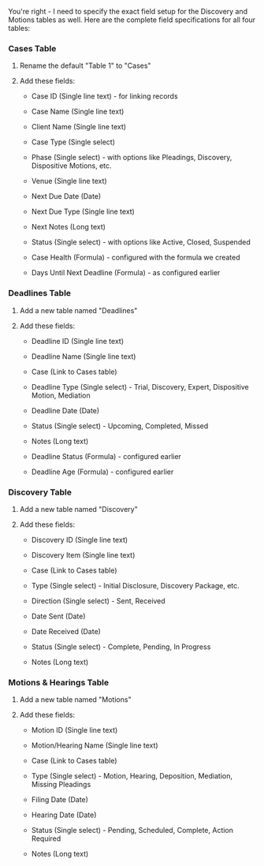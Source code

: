 
You're right - I need to specify the exact field setup for the Discovery and Motions tables as well. Here are the complete field specifications for all four tables:

### Cases Table

1. Rename the default "Table 1" to "Cases"
    
2. Add these fields:
    
    - Case ID (Single line text) - for linking records
        
    - Case Name (Single line text)
        
    - Client Name (Single line text)
        
    - Case Type (Single select)
        
    - Phase (Single select) - with options like Pleadings, Discovery, Dispositive Motions, etc.
        
    - Venue (Single line text)
        
    - Next Due Date (Date)
        
    - Next Due Type (Single line text)
        
    - Next Notes (Long text)
        
    - Status (Single select) - with options like Active, Closed, Suspended
        
    - Case Health (Formula) - configured with the formula we created
        
    - Days Until Next Deadline (Formula) - as configured earlier
        

### Deadlines Table

1. Add a new table named "Deadlines"
    
2. Add these fields:
    
    - Deadline ID (Single line text)
        
    - Deadline Name (Single line text)
        
    - Case (Link to Cases table)
        
    - Deadline Type (Single select) - Trial, Discovery, Expert, Dispositive Motion, Mediation
        
    - Deadline Date (Date)
        
    - Status (Single select) - Upcoming, Completed, Missed
        
    - Notes (Long text)
        
    - Deadline Status (Formula) - configured earlier
        
    - Deadline Age (Formula) - configured earlier
        

### Discovery Table

1. Add a new table named "Discovery"
    
2. Add these fields:
    
    - Discovery ID (Single line text)
        
    - Discovery Item (Single line text)
        
    - Case (Link to Cases table)
        
    - Type (Single select) - Initial Disclosure, Discovery Package, etc.
        
    - Direction (Single select) - Sent, Received
        
    - Date Sent (Date)
        
    - Date Received (Date)
        
    - Status (Single select) - Complete, Pending, In Progress
        
    - Notes (Long text)
        

### Motions & Hearings Table

1. Add a new table named "Motions"
    
2. Add these fields:
    
    - Motion ID (Single line text)
        
    - Motion/Hearing Name (Single line text)
        
    - Case (Link to Cases table)
        
    - Type (Single select) - Motion, Hearing, Deposition, Mediation, Missing Pleadings
        
    - Filing Date (Date)
        
    - Hearing Date (Date)
        
    - Status (Single select) - Pending, Scheduled, Complete, Action Required
        
    - Notes (Long text)